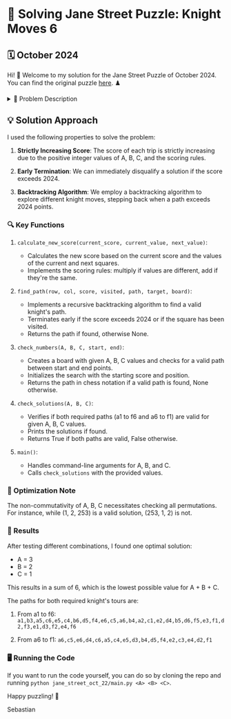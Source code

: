 # 🏰 Solving Jane Street Puzzle: Knight Moves 6 
## 🗓️ October 2024

Hi! 👋 Welcome to my solution for the Jane Street Puzzle of October 2024. You can find the original puzzle [here](https://www.janestreet.com/puzzles/knight-moves-6-index/). ♟️

<details><summary> 📜  Problem Description</summary>

### 🎯 Objective
Pick distinct positive integers A, B, and C, and place them in the grid. Create two corner-to-corner trips that each score exactly 2024 points.

### 🐴 Rules
- Trips use knight's moves
- No square revisits allowed
- Two required trips: a1 to f6, and a6 to f1

### 🧮 Scoring
1. Start with A points
2. For each move:
   - Between different integers: Multiply score by destination value
   - Within same integer: Add destination value to score

### 🏆 Challenge
Find A, B, C, and trips that meet the criteria. Minimize A + B + C.

### 📝 Submission Format
`A,B,C,a1-to-f6-tour,a6-to-f1-tour`  
Example: `1,2,253,a1,b3,c5,d3,f4,d5,f6,a6,c5,a4,b2,c4,d2,f1`

### 🏅 Leaderboard Qualification
A + B + C must be less than 50.

</details>

## 💡 Solution Approach

I used the following properties to solve the problem:

1. **Strictly Increasing Score**: The score of each trip is strictly increasing due to the positive integer values of A, B, C, and the scoring rules.

2. **Early Termination**: We can immediately disqualify a solution if the score exceeds 2024. 

3. **Backtracking Algorithm**: We employ a backtracking algorithm to explore different knight moves, stepping back when a path exceeds 2024 points.

### 🔍 Key Functions

1. `calculate_new_score(current_score, current_value, next_value)`:
   - Calculates the new score based on the current score and the values of the current and next squares.
   - Implements the scoring rules: multiply if values are different, add if they're the same.

2. `find_path(row, col, score, visited, path, target, board)`:
   - Implements a recursive backtracking algorithm to find a valid knight's path.
   - Terminates early if the score exceeds 2024 or if the square has been visited.
   - Returns the path if found, otherwise None.

3. `check_numbers(A, B, C, start, end)`:
   - Creates a board with given A, B, C values and checks for a valid path between start and end points.
   - Initializes the search with the starting score and position.
   - Returns the path in chess notation if a valid path is found, None otherwise.

4. `check_solutions(A, B, C)`:
   - Verifies if both required paths (a1 to f6 and a6 to f1) are valid for given A, B, C values.
   - Prints the solutions if found.
   - Returns True if both paths are valid, False otherwise.

5. `main()`:
   - Handles command-line arguments for A, B, and C.
   - Calls `check_solutions` with the provided values.

### 🚀 Optimization Note

The non-commutativity of A, B, C necessitates checking all permutations. For instance, while (1, 2, 253) is a valid solution, (253, 1, 2) is not.

### 🎉 Results

After testing different combinations, I found one optimal solution:

- A = 3
- B = 2
- C = 1

This results in a sum of 6, which is the lowest possible value for A + B + C.

The paths for both required knight's tours are:

1. From a1 to f6:
   `a1,b3,a5,c6,e5,c4,b6,d5,f4,e6,c5,a6,b4,a2,c1,e2,d4,b5,d6,f5,e3,f1,d2,f3,e1,d3,f2,e4,f6`

2. From a6 to f1:
   `a6,c5,e6,d4,c6,a5,c4,e5,d3,b4,d5,f4,e2,c3,e4,d2,f1`

### 🖥️ Running the Code
If you want to run the code yourself, you can do so by cloning the repo and running `python jane_street_oct_22/main.py <A> <B> <C>`.

Happy puzzling! 🧩

Sebastian
